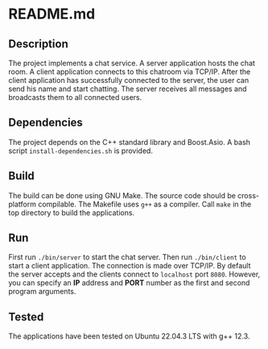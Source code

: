 # README.md

## Description
The project implements a chat service. A server application hosts the chat room.
A client application connects to this chatroom via TCP/IP.
After the client application has successfully connected to the server, the user can send his name and start chatting.
The server receives all messages and broadcasts them to all connected users.

## Dependencies
The project depends on the C++ standard library and Boost.Asio.
A bash script `install-dependencies.sh` is provided.

## Build
The build can be done using GNU Make.
The source code should be cross-platform compilable.
The Makefile uses `g++` as a compiler.
Call `make` in the top directory to build the applications.

## Run
First run `./bin/server` to start the chat server.
Then run `./bin/client` to start a client application.
The connection is made over TCP/IP.
By default the server accepts and the clients connect to `localhost` port `8080`.
However, you can specify an **IP** address and **PORT** number as the first and second program arguments.

## Tested
The applications have been tested on Ubuntu 22.04.3 LTS with g++ 12.3.

